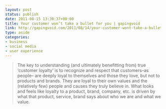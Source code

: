 ```yaml
---
layout: post
status: publish
date: 2011-08-15 13:39:37+00:00
title: Your customer won’t take a bullet for you | gapingvoid
link: http://gapingvoid.com/2011/08/14/your-customer-wont-take-a-bullet-for-you/
type: aside
categories:
- business
- social media
- user experience
---
```


> The key to understanding (and ultimately benefitting from) true ‘customer loyalty’ is to recognize and respect that customers–as people– are deeply loyal to themselves and those they love, but not to products and brands. They are loyal to their own values and the (relatively few) people and causes they truly believe in. What looks and feels like loyalty to a product, brand, company, etc. is driven by what that product, service, brand says about who we are and what we value.
